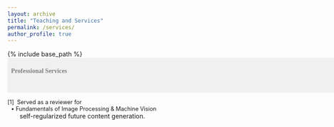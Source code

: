 ```yaml
---
layout: archive
title: "Teaching and Services"
permalink: /services/
author_profile: true
---
```


{% include base_path %}
<span style="font-size:1em;font-family:georgia; color:gray;background-color: #F0F0F0;height: 4em; width: 57em; display:inline-block; vertical-align: middle; padding-top: 22px;padding-left: 8px;text-align: left"><b>Professional Services</b></span><br/>

<span style="font-size:0.9em"> [1]<span style="color:white">a</span>Served as a reviewer for<br /></span>
<span style="font-size:0.9em; padding-left: 8px;"> &bull; Fundamentals of Image Processing & Machine Vision</span><br/>
  &nbsp; &thinsp; &thinsp; &thinsp; self-regularized future content generation. </i> <br/>
